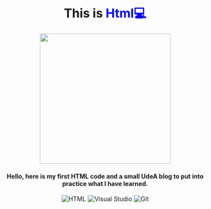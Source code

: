<h1 align="center">
This is <span style="color:blue"> Html💻
</h1>

<p align="center"> 
    <image src="https://github.com/JuanSeCortes/learn-programming/assets/152464350/71d6ee9a-7ecc-425a-bd7f-027b62af5cad"
" width="300">

<h4 align="center"> Hello, here is my first HTML code and a small UdeA blog to put into practice what I have learned.
</h4> 

</p>

<p align="center">
    <img src="https://img.shields.io/badge/html5-%23E34F26.svg?style=for-the-badge&logo=html5&logoColor=white" alt="HTML">
    <img src="https://img.shields.io/badge/Visual%20Studio%20Code-0078d7.svg?style=for-the-badge&logo=visual-studio-code&logoColor=white" alt="Visual Studio">
    <img src="https://img.shields.io/badge/git-%23F05033.svg?style=for-the-badge&logo=git&logoColor=white" alt="Git">
    </p>




